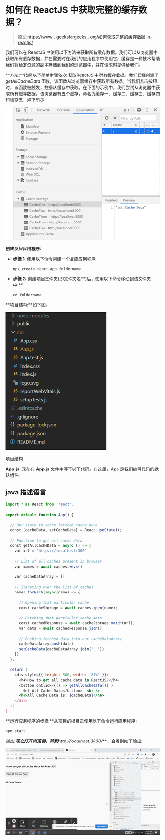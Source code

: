 # 如何在 ReactJS 中获取完整的缓存数据？

> 原文:[https://www . geeksforgeeks . org/如何获取完整的缓存数据 in-reactjs/](https://www.geeksforgeeks.org/how-to-get-complete-cache-data-in-reactjs/)

我们可以在 ReactJS 中使用以下方法来获取所有缓存数据。我们可以从浏览器中获取所有缓存数据，并在需要时在我们的应用程序中使用它。缓存是一种技术帮助我们将给定资源的副本存储到我们的浏览器中，并在请求时提供给我们。

**方法:**按照以下简单步骤依次  获取ReactJS 中所有缓存数据。我们已经创建了 *getAllCacheData* 函数，该函数从浏览器缓存中获取所有数据。当我们点击按钮时，该函数被触发，数据从缓存中获取。在下面的示例中，我们尝试从浏览器中获取所有缓存数据，该浏览器有五个缓存，命名为缓存一、缓存二、缓存三、缓存四和缓存五，如下所示:

![](img/8ac15bc68f3016d570fd085243e903ac.png)

**创建反应应用程序:**

*   **步骤 1:** 使用以下命令创建一个反应应用程序:

    ```jsx
    npx create-react-app foldername
    ```

*   **步骤 2:** 创建项目文件夹(即文件夹名**)后，使用以下命令移动到该文件夹中:**

    ```jsx
    cd foldername
    ```

**项目结构:**如下图。

![](img/f04ae0d8b722a9fff0bd9bd138b29c23.png)

项目结构

**App.js:** 现在在 **App.js** 文件中写下以下代码。在这里，App 是我们编写代码的默认组件。

## java 描述语言

```jsx
import * as React from 'react';

export default function App() {

  // Our state to store fetched cache data
  const [cacheData, setCacheData] = React.useState();

  // Function to get all cache data
  const getAllCacheData = async () => {
    var url = 'https://localhost:300'

    // List of all caches present in browser
    var names = await caches.keys()

    var cacheDataArray = []

    // Iterating over the list of caches
    names.forEach(async(name) => {

      // Opening that particular cache
      const cacheStorage = await caches.open(name);

      // Fetching that particular cache data
      const cachedResponse = await cacheStorage.match(url);
      var data = await cachedResponse.json()

      // Pushing fetched data into our cacheDataArray
      cacheDataArray.push(data)
      setCacheData(cacheDataArray.join(', '))
    })
  };

  return (
    <div style={{ height: 500, width: '80%' }}>
      <h4>How to get all cache data in ReactJS?</h4>
      <button onClick={() => getAllCacheData()} >
        Get All Cache Data</button>  <br />
      <h6>All Cache Data is: {cacheData}</h6>
    </div>
  );
}
```

**运行应用程序的步骤:**从项目的根目录使用以下命令运行应用程序:

```jsx
npm start
```

**输出:**现在打开浏览器，转到***http://localhost:3000/***，会看到如下输出:

![](img/9c79bcad22083b9cf149e066553374e2.png)